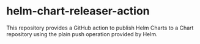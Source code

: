 # helm-chart-releaser-action
This repository provides a GitHub action to publish Helm Charts to a Chart repository using the plain push operation provided by Helm.

